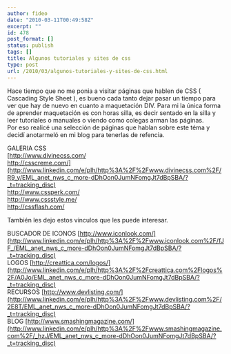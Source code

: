 ```yaml
---
author: fideo
date: "2010-03-11T00:49:58Z"
excerpt: ""
id: 478
post_format: []
status: publish
tags: []
title: Algunos tutoriales y sites de css
type: post
url: /2010/03/algunos-tutoriales-y-sites-de-css.html
---
```

Hace tiempo que no me ponia a visitar páginas que hablen de CSS ( Cascading Style Sheet ), es bueno cada tanto dejar pasar un tiempo para ver que hay de nuevo en cuanto a maquetación DIV. Para mi la única forma de aprender maquetación es con horas silla, es decir sentado en la silla y leer tutoriales o manuales o viendo como colegas arman las páginas.  
Por eso realicé una selección de páginas que hablan sobre este téma y decidí anotarmeló en mi blog para tenerlas de refencia.

GALERIA CSS  
[http://www.divinecss.com/  
http://csscreme.com/](http://www.linkedin.com/e/plh/http%3A%2F%2Fwww.divinecss.com%2F/R9_y/EML_anet_nws_c_more-dDhOon0JumNFomgJt7dBpSBA/?_t=tracking_disc)  
[http://www.cssperk.com/  
http://www.cssstyle.me/  
http://cssflash.com/  ](http://www.cssperk.com/)

También les dejo estos vínculos que les puede interesar.

BUSCADOR DE ICONOS [http://www.iconlook.com/](http://www.linkedin.com/e/plh/http%3A%2F%2Fwww.iconlook.com%2F/fJF_/EML_anet_nws_c_more-dDhOon0JumNFomgJt7dBpSBA/?_t=tracking_disc)  
LOGOS [http://creattica.com/logos/](http://www.linkedin.com/e/plh/http%3A%2F%2Fcreattica.com%2Flogos%2F/A0Jo/EML_anet_nws_c_more-dDhOon0JumNFomgJt7dBpSBA/?_t=tracking_disc)  
RECURSOS [http://www.devlisting.com/](http://www.linkedin.com/e/plh/http%3A%2F%2Fwww.devlisting.com%2F/2E8T/EML_anet_nws_c_more-dDhOon0JumNFomgJt7dBpSBA/?_t=tracking_disc)  
BLOG [http://www.smashingmagazine.com/](http://www.linkedin.com/e/plh/http%3A%2F%2Fwww.smashingmagazine.com%2F/_hzJ/EML_anet_nws_c_more-dDhOon0JumNFomgJt7dBpSBA/?_t=tracking_disc)  
[](http://www.linkedin.com/e/plh/http%3A%2F%2Fvi.sualize.us%2F/gDpi/EML_anet_nws_c_more-dDhOon0JumNFomgJt7dBpSBA/?_t=tracking_disc)

